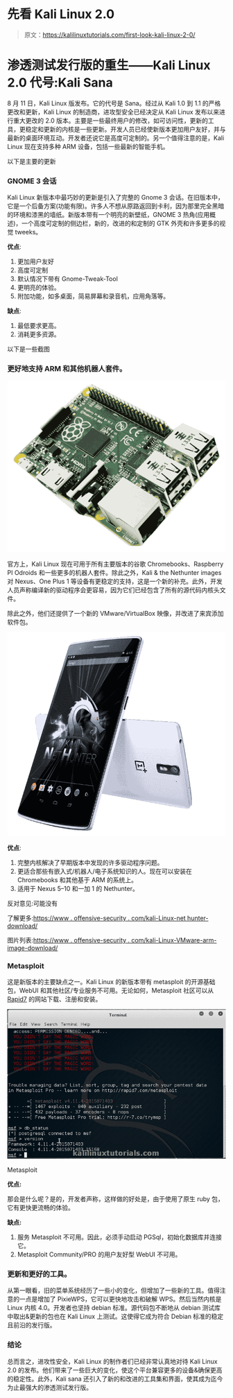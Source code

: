 # 先看 Kali Linux 2.0

> 原文：<https://kalilinuxtutorials.com/first-look-kali-linux-2-0/>

# 渗透测试发行版的重生——Kali Linux 2.0 代号:Kali Sana

8 月 11 日，Kali Linux 版发布。它的代号是 Sana。经过从 Kali 1.0 到 1.1 的严格更改和更新，Kali Linux 的制造商，进攻型安全已经决定从 Kali Linux 发布以来进行重大更改的 2.0 版本。主要是一些最终用户的修改，如可访问性，更新的工具，更稳定和更新的内核是一些更新。开发人员已经使新版本更加用户友好，并与最新的桌面环境互动。开发者还说它是高度可定制的。另一个值得注意的是，Kali Linux 现在支持多种 ARM 设备，包括一些最新的智能手机。

以下是主要的更新

### GNOME 3 会话

Kali Linux 新版本中最巧妙的更新是引入了完整的 Gnome 3 会话。在旧版本中，它是一个后备方案(功能有限)。许多人不想从原路返回到卡利，因为那里完全黑暗的环境和漆黑的墙纸。新版本带有一个明亮的新壁纸，GNOME 3 热角(应用概述)，一个高度可定制的侧边栏，新的，改进的和定制的 GTK 外壳和许多更多的视觉 tweeks。

**优点**:

1.  更加用户友好
2.  高度可定制
3.  默认情况下带有 Gnome-Tweak-Tool
4.  更明亮的体验。
5.  附加功能，如多桌面，简易屏幕和录音机，应用角落等。

**缺点**:

1.  最低要求更高。
2.  消耗更多资源。

以下是一些截图

### 更好地支持 ARM 和其他机器人套件。

![Kali Linux](img//125470b380fd9980508440b590ef5b54.png)

官方上，Kali Linux 现在可用于所有主要版本的谷歌 Chromebooks、Raspberry PI Odroids 和一些更多的机器人套件。除此之外，Kali & the Nethunter images 对 Nexus、One Plus 1 等设备有更稳定的支持，这是一个新的补充。此外，开发人员声称编译新的驱动程序会更容易，因为它们已经包含了所有的源代码内核头文件。

除此之外，他们还提供了一个新的 VMware/VirtualBox 映像，并改进了来宾添加软件包。

![Kali linux One Plus 1](img//6dbe5e39e3cb0d50356358dc7b5f372b.png)

**优点**:

1.  完整内核解决了早期版本中发现的许多驱动程序问题。
2.  更适合那些有嵌入式/机器人/电子系统知识的人。现在可以安装在 Chromebooks 和其他基于 ARM 的系统上。
3.  适用于 Nexus 5–10 和一加 1 的 Nethunter。

反对意见:可能没有

了解更多:[https://www . offensive-security . com/kali-Linux-net hunter-download/](https://www.offensive-security.com/kali-linux-nethunter-download/)

图片列表:[https://www . offensive-security . com/kali-Linux-VMware-arm-image-download/](https://www.offensive-security.com/kali-linux-vmware-arm-image-download/)

### Metasploit

这是新版本的主要缺点之一。Kali Linux 的新版本带有 metasploit 的开源基础包，WebUI 和其他社区/专业服务不可用。无论如何，Metasploit 社区可以从 [Rapid7](http://www.rapid7.com/) 的网站下载、注册和安装。

[![Kali Linux](img//4258b50ce5c7a526e8e53fba5eea9dde.png)](http://kalilinuxtutorials.com/blog/first-look-kali-linux-2-0/attachment/kalisana-firstlook-10/#main)

Metasploit

**优点:**

那会是什么呢？是的，开发者声称，这样做的好处是，由于使用了原生 ruby 包，它有更快更流畅的体验。

**缺点:**

1.  服务 Metasploit 不可用。因此，必须手动启动 PGSql，初始化数据库并连接它。
2.  Metasploit Community/PRO 的用户友好型 WebUI 不可用。

### 更新和更好的工具。

从第一眼看，旧的菜单系统经历了一些小的变化，但增加了一些新的工具。值得注意的一点是增加了 PixieWPS，它可以更快地攻击和破解 WPS。然后当然内核是 Linux 内核 4.0。开发者也坚持 debian 标准。源代码包不断地从 debian 测试库中取出&更新的包也在 Kali Linux 上测试。这使得它成为符合 Debian 标准的稳定且前沿的发行版。

### 结论

总而言之，进攻性安全，Kali Linux 的制作者们已经非常认真地对待 Kali Linux 2.0 的发布。他们带来了一些巨大的变化，使这个平台兼容更多的设备&确保更高的稳定性。此外，Kali sana 还引入了新的和改进的工具集和界面，使其成为迄今为止最强大的渗透测试发行版。